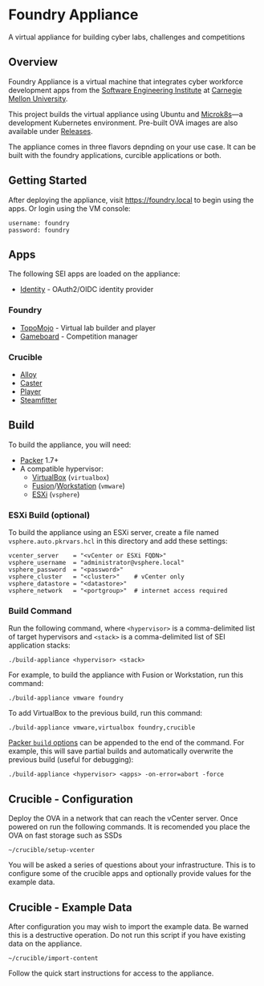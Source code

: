 # Foundry Appliance

A virtual appliance for building cyber labs, challenges and competitions

## Overview

Foundry Appliance is a virtual machine that integrates cyber workforce development apps from the [Software Engineering Institute](https://www.sei.cmu.edu) at [Carnegie Mellon University](https://www.cmu.edu).

This project builds the virtual appliance using Ubuntu and [Microk8s](https://microk8s.io/)&mdash;a development Kubernetes environment. Pre-built OVA images are also available under [Releases](https://github.com/cmu-sei/foundry-appliance/releases).

The appliance comes in three flavors depnding on your use case. It can be built with the foundry applications, curcible applications or both.

## Getting Started

After deploying the appliance, visit https://foundry.local to begin using the apps. Or login using the VM console:

```
username: foundry
password: foundry
```

## Apps

The following SEI apps are loaded on the appliance:

- [Identity](https://github.com/cmu-sei/identity) - OAuth2/OIDC identity provider

### Foundry

- [TopoMojo](https://github.com/cmu-sei/topomojo) - Virtual lab builder and player
- [Gameboard](https://github.com/cmu-sei/gameboard) - Competition manager

### Crucible

- [Alloy]()
- [Caster]()
- [Player]()
- [Steamfitter]()

## Build

To build the appliance, you will need:

- [Packer](https://www.packer.io/) 1.7+
- A compatible hypervisor:
  - [VirtualBox](https://www.virtualbox.org/) (`virtualbox`)
  - [Fusion](https://www.vmware.com/products/fusion.html)/[Workstation](https://www.vmware.com/products/workstation-pro.html) (`vmware`)
  - [ESXi](https://www.vmware.com/products/vsphere-hypervisor.html) (`vsphere`)

### ESXi Build (optional)

To build the appliance using an ESXi server, create a file named `vsphere.auto.pkrvars.hcl` in this directory and add these settings:

```
vcenter_server    = "<vCenter or ESXi FQDN>"
vsphere_username  = "administrator@vsphere.local"
vsphere_password  = "<password>"
vsphere_cluster   = "<cluster>"    # vCenter only
vsphere_datastore = "<datastore>"
vsphere_network   = "<portgroup>"  # internet access required
```

### Build Command

Run the following command, where `<hypervisor>` is a comma-delimited list of target hypervisors and `<stack>` is a comma-delimited list of SEI application stacks:

```
./build-appliance <hypervisor> <stack>
```

For example, to build the appliance with Fusion or Workstation, run this command:

```
./build-appliance vmware foundry
```

To add VirtualBox to the previous build, run this command:

```
./build-appliance vmware,virtualbox foundry,crucible
```

[Packer `build` options](https://www.packer.io/docs/commands/build) can be appended to the end of the command. For example, this will save partial builds and automatically overwrite the previous build (useful for debugging):

```
./build-appliance <hypervisor> <apps> -on-error=abort -force
```

## Crucible - Configuration

Deploy the OVA in a network that can reach the vCenter server. Once powered on run the following commands. It is recomended you place the OVA on fast storage such as SSDs

`~/crucible/setup-vcenter`

You will be asked a series of questions about your infrastructure. This is to configure some of the crucible apps and optionally provide values for the example data.

## Crucible - Example Data

After configuration you may wish to import the example data. Be warned this is a destructive operation. Do not run this script if you have existing data on the appliance.

`~/crucible/import-content`

Follow the quick start instructions for access to the appliance.
